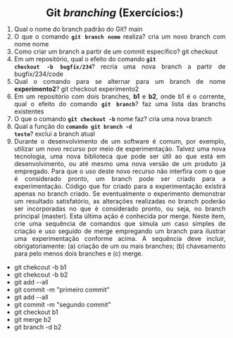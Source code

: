 <p style="text-align: center;"><font size="5"><b>Git <i>branching</i> (Exercícios:)</b></font></p1></p>
<DIV align="justify">

1. Qual o nome do branch padrão do Git?
  main
2. O que o comando **<code>git branch nome</code>** realiza?
  cria um novo branch com nome nome
3. Como criar um branch a partir de um commit específico?
  git checkout <ponto>
4. Em um repositório, qual o efeito do comando **<code>git checkout -b bugfix/234</code>**?
  recria uma nova branch a partir de bugfix/234/code
5. Qual o comando para se alternar para um branch de nome **experimento2**?
  git checkout experimento2
6. Em um repositório com dois branches, **b1** e **b2**, onde b1 é o corrente, qual o efeito do comando **<code>git branch</code>**?
  faz uma lista das branchs existentes
7. O que o comando **<code>git checkout -b</code>** nome faz?
  cria uma nova branch
8. Qual a função do <code>**comando git branch -d teste</code>**?
  exclui a branch atual
9. Durante o desenvolvimento de um software é comum, por exemplo, utilizar um novo recurso por meio de experimentação. Talvez uma nova tecnologia, uma nova biblioteca que pode ser útil ao que está em desenvolvimento, ou até mesmo uma nova versão de um produto já empregado. Para que o uso deste novo recurso não interfira com o que é considerado pronto, um branch pode ser criado para a experimentação. Código que for criado para a experimentação existirá apenas no branch criado. Se eventualmente o experimento demonstrar um resultado satisfatório, as alterações realizadas no branch poderão ser incorporadas no que é considerado pronto, ou seja, no branch principal (master). Esta última ação é conhecida por merge. Neste item, crie uma sequência de comandos que simula um caso simples de criação e uso seguido de merge empregando um branch para ilustrar uma experimentação conforme acima. A sequência deve incluir, obrigatoriamente: (a) criação de um ou mais branches; (b) chaveamento para pelo menos dois branches e (c) merge.
 * git chekcout -b b1
 * git chekcout -b b2
 * git add --all
 * git commit -m "primeiro commit"
 * git add --all
 * git commit -m "segundo commit"
 * git checkout b1
 * git merge b2
 * git branch -d b2

</DIV/>

